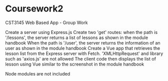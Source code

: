 # Coursework2 

CST3145 Web Based App - Group Work 

Create a server using Express.js
Create two 'get' routes: when the path is '/lessons', the server returns a list of lessons as shown in the module handbook
When the path is '/user', the server returns the information of an user as shown in the module handbook
Create a Vue app that retrieves the lesson list from the Express server with Fetch. 'XMLHttpRequest' and library such as 'axios.js' are not allowed
The client code then displays the list of lesson using Vue similar to the screenshot in the module handbook

Node modules are not included
